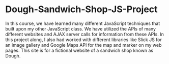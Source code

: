 # Dough-Sandwich-Shop-JS-Project


In this course, we have learned many different JavaScript techniques that built upon my other JavaScript class. We have utilized the APIs of many different websites and AJAX server calls for information from these APIs. In this project along, I also had worked with different libraries like Slick JS for an image gallery and Google Maps API for the map and marker on my web pages. This site is for a fictional website of a sandwich shop known as Dough.